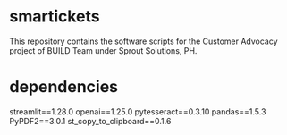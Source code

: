 # smartickets
This repository contains the software scripts for the Customer Advocacy project of BUILD Team under Sprout Solutions, PH.

# dependencies
streamlit==1.28.0
openai==1.25.0
pytesseract==0.3.10
pandas==1.5.3
PyPDF2==3.0.1
st_copy_to_clipboard==0.1.6
